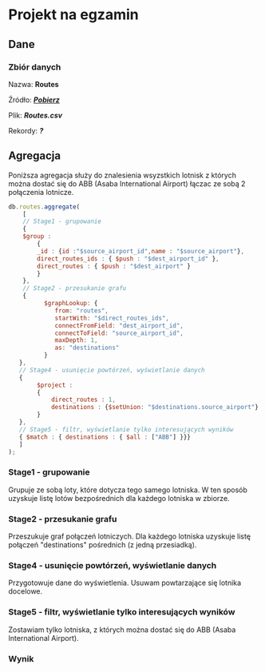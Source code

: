 # Projekt na egzamin
## Dane

### Zbiór danych

Nazwa: **Routes**

Źródło: **_[Pobierz](https://link)_**

Plik: **_Routes.csv_**

Rekordy: **_?_**

## Agregacja

Poniższa agregacja służy do znalesienia wsyzstkich lotnisk z których można dostać się do ABB (Asaba International Airport) łączac ze sobą 2 połączenia lotnicze.

```js
db.routes.aggregate(
    [
    // Stage1 - grupowanie
    { 
    $group :
        {
        _id : {id :"$source_airport_id",name : "$source_airport"},
        direct_routes_ids : { $push : "$dest_airport_id" },
        direct_routes : { $push : "$dest_airport" }
        }
    },
    // Stage2 - przesukanie grafu
    {
          $graphLookup: {
             from: "routes",
             startWith: "$direct_routes_ids",
             connectFromField: "dest_airport_id",
             connectToField: "source_airport_id",
             maxDepth: 1,
             as: "destinations"
          }
   },
   // Stage4 - usunięcie powtórzeń, wyświetlanie danych
   {
        $project :
        {
            direct_routes : 1,
            destinations : {$setUnion: "$destinations.source_airport"}
        }
   },
   // Stage5 - filtr, wyświetlanie tylko interesujących wyników
   { $match : { destinations : { $all : ["ABB"] }}}
   ]
);
```

### Stage1 - grupowanie

Grupuje ze sobą loty, które dotycza tego samego lotniska. W ten sposób uzyskuje listę lotów bezpośrednich dla każdego lotniska w zbiorze.

### Stage2 - przesukanie grafu

Przeszukuje graf połączeń lotniczych. Dla każdego lotniska uzyskuje listę połączeń "destinations" pośrednich (z jedną przesiadką).

### Stage4 - usunięcie powtórzeń, wyświetlanie danych

Przygotowuje dane do wyświetlenia. Usuwam powtarzające się lotnika docelowe.

### Stage5 - filtr, wyświetlanie tylko interesujących wyników

Zostawiam tylko lotniska, z których można dostać się do ABB (Asaba International Airport).

### Wynik
